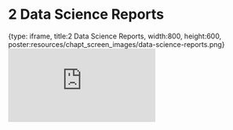 # 2 Data Science Reports
 
{type: iframe, title:2 Data Science Reports, width:800, height:600, poster:resources/chapt_screen_images/data-science-reports.png}
![](https://datatrail-jhu.github.io/10_communication/no_toc/data-science-reports.html)
 

 
